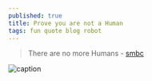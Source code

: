 ```yaml
---
published: true
title: Prove you are not a Human
tags: fun quote blog robot
---
```

> There are no more Humans - [smbc](https://www.smbc-comics.com/comic/captcha)

![caption](https://www.smbc-comics.com/comics/1535025762-20180823.png)